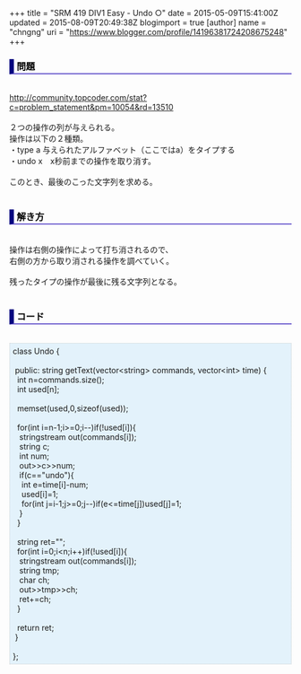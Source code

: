 +++
title = "SRM 419 DIV1 Easy - Undo ○"
date = 2015-05-09T15:41:00Z
updated = 2015-08-09T20:49:38Z
blogimport = true 
[author]
	name = "chngng"
	uri = "https://www.blogger.com/profile/14196381724208675248"
+++

<div dir="ltr" style="text-align: left;" trbidi="on"><h3 style="border-bottom: 2px solid slateblue; border-left: 8px solid navy; color: black; padding: 0px 0px 1px 5px;">問題 </h3><br /><a href="http://community.topcoder.com/stat?c=problem_statement&amp;pm=10054&amp;rd=13510" target="_blank">http://community.topcoder.com/stat?c=problem_statement&amp;pm=10054&amp;rd=13510</a><br /><br />２つの操作の列が与えられる。<br />操作は以下の２種類。<br />・type a 与えられたアルファベット（ここではa）をタイプする<br />・undo x　x秒前までの操作を取り消す。<br /><br />このとき、最後のこった文字列を求める。<br /><br /><h3 style="border-bottom: 2px solid slateblue; border-left: 8px solid navy; color: black; padding: 0px 0px 1px 5px;">解き方 </h3><br />操作は右側の操作によって打ち消されるので、<br />右側の方から取り消される操作を調べていく。<br /><br />残ったタイプの操作が最後に残る文字列となる。<br /><br /><h3 style="border-bottom: 2px solid slateblue; border-left: 8px solid navy; color: black; padding: 0px 0px 1px 5px;">コード </h3><br /><div style="background-color: #e3f2fb; border: 1px dotted #CCCCCC; padding: 5px;">class Undo {<br /><br /><span class="Apple-tab-span" style="white-space: pre;"> </span>public: string getText(vector&lt;string&gt; commands, vector&lt;int&gt; time) {<br /><span class="Apple-tab-span" style="white-space: pre;">  </span>int n=commands.size();<br /><span class="Apple-tab-span" style="white-space: pre;">  </span>int used[n];<br /><br /><span class="Apple-tab-span" style="white-space: pre;">  </span>memset(used,0,sizeof(used));<br /><br /><span class="Apple-tab-span" style="white-space: pre;">  </span>for(int i=n-1;i&gt;=0;i--)if(!used[i]){<br /><span class="Apple-tab-span" style="white-space: pre;">   </span>stringstream out(commands[i]);<br /><span class="Apple-tab-span" style="white-space: pre;">   </span>string c;<br /><span class="Apple-tab-span" style="white-space: pre;">   </span>int num;<br /><span class="Apple-tab-span" style="white-space: pre;">   </span>out&gt;&gt;c&gt;&gt;num;<br /><span class="Apple-tab-span" style="white-space: pre;">   </span>if(c=="undo"){<br /><span class="Apple-tab-span" style="white-space: pre;">    </span>int e=time[i]-num;<br /><span class="Apple-tab-span" style="white-space: pre;">    </span>used[i]=1;<br /><span class="Apple-tab-span" style="white-space: pre;">    </span>for(int j=i-1;j&gt;=0;j--)if(e&lt;=time[j])used[j]=1;<br /><span class="Apple-tab-span" style="white-space: pre;">   </span>}<br /><span class="Apple-tab-span" style="white-space: pre;">  </span>}<br /><br /><span class="Apple-tab-span" style="white-space: pre;">  </span>string ret="";<br /><span class="Apple-tab-span" style="white-space: pre;">  </span>for(int i=0;i&lt;n;i++)if(!used[i]){<br /><span class="Apple-tab-span" style="white-space: pre;">   </span>stringstream out(commands[i]);<br /><span class="Apple-tab-span" style="white-space: pre;">   </span>string tmp;<br /><span class="Apple-tab-span" style="white-space: pre;">   </span>char ch;<br /><span class="Apple-tab-span" style="white-space: pre;">   </span>out&gt;&gt;tmp&gt;&gt;ch;<br /><span class="Apple-tab-span" style="white-space: pre;">   </span>ret+=ch;<br /><span class="Apple-tab-span" style="white-space: pre;">  </span>}<br /><br /><span class="Apple-tab-span" style="white-space: pre;">  </span>return ret;<br /><span class="Apple-tab-span" style="white-space: pre;"> </span>}<br /><br />};</div></div>
